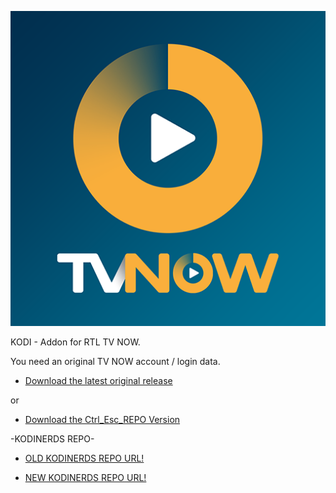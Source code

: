 ![RTL TV NOW](icon.png)

KODI - Addon for RTL TV NOW.

You need an original TV NOW account / login data.




* [Download the latest original release](https://bit.ly/3k6bHDF)


or 

* [Download the Ctrl_Esc_REPO Version](https://bit.ly/2PkEhmz)


-KODINERDS REPO-

* [OLD KODINERDS REPO URL!](https://github.com/kodinerds/repo)

* [NEW KODINERDS REPO URL!](https://repo.kodinerds.net/)



